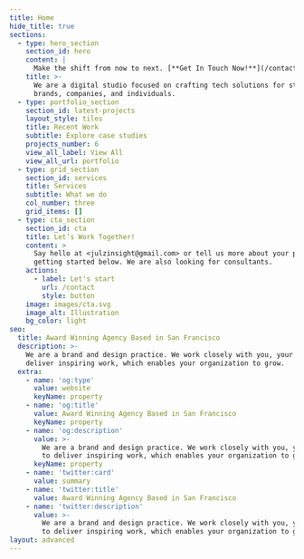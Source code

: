 ```yaml
---
title: Home
hide_title: true
sections:
  - type: hero_section
    section_id: hero
    content: |
      Make the shift from now to next. [**Get In Touch Now!**](/contact/)
    title: >-
      We are a digital studio focused on crafting tech solutions for startups,
      brands, companies, and individuals.
  - type: portfolio_section
    section_id: latest-projects
    layout_style: tiles
    title: Recent Work
    subtitle: Explore case studies
    projects_number: 6
    view_all_label: View All
    view_all_url: portfolio
  - type: grid_section
    section_id: services
    title: Services
    subtitle: What we do
    col_number: three
    grid_items: []
  - type: cta_section
    section_id: cta
    title: Let’s Work Together!
    content: >
      Say hello at <julzinsight@gmail.com> or tell us more about your project by
      getting started below. We are also looking for consultants.
    actions:
      - label: Let's start
        url: /contact
        style: button
    image: images/cta.svg
    image_alt: Illustration
    bg_color: light
seo:
  title: Award Winning Agency Based in San Francisco
  description: >-
    We are a brand and design practice. We work closely with you, your team to
    deliver inspiring work, which enables your organization to grow.
  extra:
    - name: 'og:type'
      value: website
      keyName: property
    - name: 'og:title'
      value: Award Winning Agency Based in San Francisco
      keyName: property
    - name: 'og:description'
      value: >-
        We are a brand and design practice. We work closely with you, your team
        to deliver inspiring work, which enables your organization to grow.
      keyName: property
    - name: 'twitter:card'
      value: summary
    - name: 'twitter:title'
      value: Award Winning Agency Based in San Francisco
    - name: 'twitter:description'
      value: >-
        We are a brand and design practice. We work closely with you, your team
        to deliver inspiring work, which enables your organization to grow.
layout: advanced
---
```

